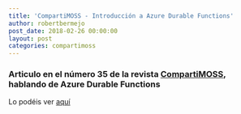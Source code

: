 ```yaml
---
title: 'CompartiMOSS - Introducción a Azure Durable Functions'
author: robertbermejo
post_date: 2018-02-26 00:00:00
layout: post
categories: compartimoss
---
```


### Articulo en el número 35 de la revista [CompartiMOSS](http://www.compartimoss.com/revistas/numero-35)<!--break-->, hablando de Azure Durable Functions
Lo podéis ver [aquí](http://www.compartimoss.com/revistas/numero-35/introduccion-a-azure-durable-functions)